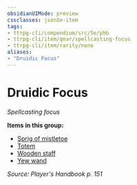 ```yaml
---
obsidianUIMode: preview
cssclasses: json5e-item
tags:
- ttrpg-cli/compendium/src/5e/phb
- ttrpg-cli/item/gear/spellcasting-focus
- ttrpg-cli/item/rarity/none
aliases: 
- "Druidic Focus"
---
```

# Druidic Focus
*Spellcasting focus*  



**Items in this group:**

- [Sprig of mistletoe](3-Mechanics/CLI/items/sprig-of-mistletoe.md)
- [Totem](3-Mechanics/CLI/items/totem.md)
- [Wooden staff](3-Mechanics/CLI/items/wooden-staff.md)
- [Yew wand](3-Mechanics/CLI/items/yew-wand.md)

*Source: Player's Handbook p. 151*